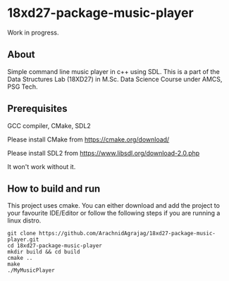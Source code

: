 # 18xd27-package-music-player
Work in progress. 

## About
Simple command line music player in c++ using SDL.
This is a part of the Data Structures Lab (18XD27) in M.Sc. Data Science Course under AMCS, PSG Tech.

## Prerequisites
GCC compiler, CMake, SDL2

Please install CMake from https://cmake.org/download/

Please install SDL2 from https://www.libsdl.org/download-2.0.php

It won't work without it.

## How to build and run
This project uses cmake. You can either download and add the project to your favourite IDE/Editor 
or follow the following steps if you are running a linux distro.

```
git clone https://github.com/ArachnidAgrajag/18xd27-package-music-player.git
cd 18xd27-package-music-player
mkdir build && cd build
cmake ..
make 
./MyMusicPlayer
```

